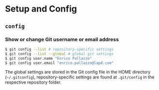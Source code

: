 # Setup and Config

## `config`

### Show or change Git username or email address

```Bash
$ git config --list # repository-specific settings
$ git config --list --global # global git settings
$ git config user.name "Enrico Pallazzo"
$ git config user.email "enrico.pallazzo@lapd.com"
```
The global settings are stored in the Git config file
in the HOME directory (`~/.gitconfig`),
repository-specific settings are found at `.git/config`
in the respective repository folder.

